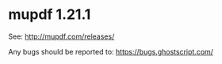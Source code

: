 # mupdf 1.21.1

See:
http://mupdf.com/releases/

Any bugs should be reported to:
https://bugs.ghostscript.com/
